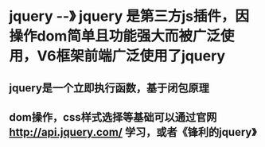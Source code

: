 # jquery --》 jquery 是第三方js插件，因操作dom简单且功能强大而被广泛使用，V6框架前端广泛使用了jquery

## jquery是一个立即执行函数，基于闭包原理

## dom操作，css样式选择等基础可以通过官网 http://api.jquery.com/ 学习，或者《锋利的jquery》
